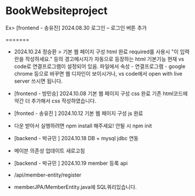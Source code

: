 # BookWebsiteproject

Ex> [frontend - 송유진] 2024.08.30 로그인 – 로그인 버튼 추가

=======
+ 2024.10.24 정승환 > 기본 웹 페이지 구성 html 완료
required를 사용시 "이 입력란을 작성하세요." 등의 경고메시지가 자동으로 등장하는 html 기본기능
현재 vs code로 연결프로그램이 설정되어 있음. 파일에서 속성 - 연결프로그램 - google chrome 등으로 바꾸면 웹 디자인이 보이시거나, vs code에서 open with live server 쓰시면 됩니다.

+ [frontend - 방민승] 2024.10.08 기본 웹 페이지 구성 css 완료
기존 html코드에 약간 더 추가해서 css 작성하였습니다.

+ [fronted - 송유진 ] 2024.10.12 기본 웹 페이지 구성 js 완료
+ 다운 받아서 실행하려면 npm install 해주세요! 안될 시 npm init


+ [backend - 박규민 ] 2024.10.18 DB + mysql jdbc 연동 
+  메이븐 의존성 업데이트 새로고침 

+ [backend - 박규민 ] 2024.10.19 member 등록 api
+ /api/member-entity/register 
+ memberJPA/MemberEntity.java에 SQL쿼리있습니다. 
